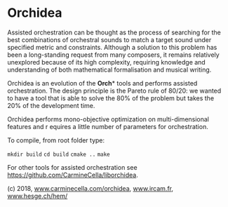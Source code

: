 # Orchidea

Assisted orchestration can be thought as the process of searching for the best combinations
of orchestral sounds to match a target sound under specified metric and constraints.
Although a solution to this problem has been a long-standing request from many composers,
it remains relatively unexplored because of its high complexity,
requiring knowledge and understanding of both mathematical formalisation and musical writing.

Orchidea is an evolution of the **Orch*** tools and performs assisted orchestration.
The design principle is the Pareto rule of 80/20: we wanted to have a tool that
is able to solve the 80% of the problem but takes the 20% of the development time.

Orchidea performs mono-objective optimization on multi-dimensional features and r
equires a little number of parameters for orchestration.

To compile, from root folder type:

`mkdir build`
`cd build`
`cmake ..`
`make`

For other tools for assisted orchestration see https://github.com/CarmineCella/liborchidea.

(c) 2018, www.carminecella.com/orchidea, www.ircam.fr, www.hesge.ch/hem/
  
